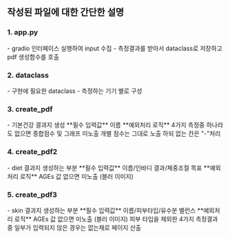 <h2>작성된 파일에 대한 간단한 설명</h2>

<h3>1. app.py</h3>
- gradio 인터페이스 실행하여 input 수집
- 측정결과를 받아서 dataclass로 저장하고 pdf 생성함수를 호출

<h3>2. dataclass</h3>
- 구현에 필요한 dataclass
- 측정하는 기기 별로 구성

<h3>3. create_pdf</h3>
- 기본건강 결과지 생성
**필수 입력값**
이름
**예외처리 로직**
4가지 측정중 하나라도 없으면 종합점수 및 그래프 미노출
개별 점수는 그대로 노출 하되 없는 칸은 "-"처리


<h3>4. create_pdf2</h3>
- diet 결과지 생성하는 부분
**필수 입력값**
이름/인바디 결과/체중조절 목표
**예외처리 로직**
AGEs 값 없으면 미노출 (블러 이미지)

<h3>5. create_pdf3</h3>
- skin 결과지 생성하는 부분
**필수 입력값**
이름/피부타입/유수분 밸런스
**예외처리 로직**
AGEs 값 없으면 미노출 (블러 이미지)
피부 타입을 제외한 4가지 측정결과 중 일부가 입력되지 않은 경우는 없는채로 페이지 산출

